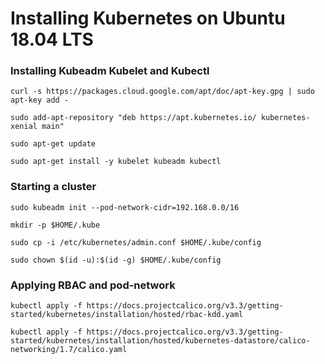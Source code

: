 # Installing Kubernetes on Ubuntu 18.04 LTS


### Installing Kubeadm Kubelet and Kubectl

`curl -s https://packages.cloud.google.com/apt/doc/apt-key.gpg | sudo apt-key add -`

`sudo add-apt-repository "deb https://apt.kubernetes.io/ kubernetes-xenial main"`

`sudo apt-get update`

`sudo apt-get install -y kubelet kubeadm kubectl`


### Starting a cluster

`sudo kubeadm init --pod-network-cidr=192.168.0.0/16`

`mkdir -p $HOME/.kube`

`sudo cp -i /etc/kubernetes/admin.conf $HOME/.kube/config`

`sudo chown $(id -u):$(id -g) $HOME/.kube/config`


### Applying RBAC and pod-network

`kubectl apply -f https://docs.projectcalico.org/v3.3/getting-started/kubernetes/installation/hosted/rbac-kdd.yaml`

`kubectl apply -f https://docs.projectcalico.org/v3.3/getting-started/kubernetes/installation/hosted/kubernetes-datastore/calico-networking/1.7/calico.yaml`
